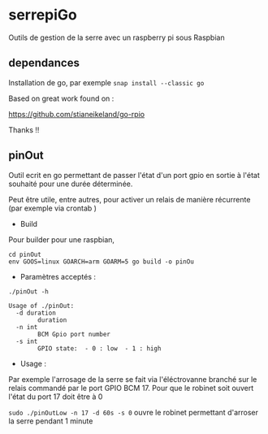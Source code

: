 # serrepiGo
Outils de gestion de la serre avec un raspberry pi sous Raspbian

## dependances
Installation de go, par exemple
``
snap install --classic go
``

Based on great work found on :

https://github.com/stianeikeland/go-rpio

Thanks !!


## pinOut
Outil ecrit en go permettant de passer l'état d'un port gpio en sortie à l'état souhaité pour une durée déterminée.

Peut être utile, entre autres, pour activer un relais de manière récurrente (par exemple via crontab
) 

 * Build

Pour builder pour une raspbian, 

```
cd pinOut
env GOOS=linux GOARCH=arm GOARM=5 go build -o pinOu
```
 * Paramètres acceptés :
```
./pinOut -h

Usage of ./pinOut:
  -d duration
    	duration
  -n int
    	BCM Gpio port number
  -s int
    	GPIO state:  - 0 : low  - 1 : high

```
 * Usage :
 
 Par exemple l'arrosage de la serre se fait via l'éléctrovanne branché sur le relais commandé par le port GPIO BCM 17.
 Pour que le robinet soit ouvert l'état du port 17 doit être à 0
 
 ``
 sudo ./pinOutLow -n 17 -d 60s -s 0
 ``
 ouvre le robinet permettant d'arroser la serre pendant 1 minute
 